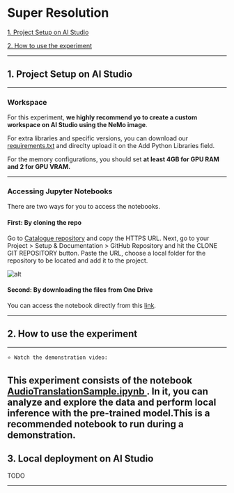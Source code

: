 # Super Resolution
<!-- ![alt](../../../images/BERT_QA_image.png) -->
<!-- colocar uma imagem aqui -->

 [1. Project Setup on AI Studio](#1-project-setup-on-ai-studio)

 [2. How to use the experiment](#2-how-to-use-the-experiment)
 
 ---

 ## 1. Project Setup on AI Studio
 ---
 ### Workspace
 For this experiment, **we highly recommend yo to create a custom workspace on AI Studio using the NeMo image**. 

 For extra libraries and specific versions, you can download our [requirements.txt](requirements.txt) and direclty upload it on the Add Python Libraries field.
 
 For the memory configurations, you should set **at least 4GB for GPU RAM and 2 for GPU VRAM.**
 
 <!-- ![alt](../../../images/BERT_QA_WORKSPACE_CONFIG.png) -->
 <!-- colocar uma imagem aqui ilustrando a criação do workspace customizado -->
---
 ### Accessing Jupyter Notebooks
 There are two ways for you to access the notebooks.
 #### First: By cloning the repo

Go to [Catalogue repository](https://github.azc.ext.hp.com/phoenix/ds-experiments/tree/draft/demo_catalogue) and copy the HTTPS URL. Next, go to your Project > Setup & Documentation > GitHub Repository and hit the CLONE GIT REPOSITORY button. Paste the URL, choose a local folder for the repository to be located and add it to the project.

![alt](../../../images/CLONE_GITHUB_REPO.png)


 #### Second: By downloading the files from One Drive
You can access the notebook directly from this [link](https://hp-my.sharepoint.com/:u:/p/andressa_da-rosa/ET5pW1IeI7RMrSflNjijnPkBRbrbckMj9w-TcGGtcaTZRQ?e=KwepJi). 

 ---

 ## 2. How to use the experiment
 ---
    ⭐ Watch the demonstration video: 
 This experiment consists of the notebook [AudioTranslationSample.ipynb ](AudioTranslationSample.ipynb). In it, you can analyze and explore the data and perform local inference with the pre-trained model.This is a recommended notebook to run during a demonstration.
 ---

 ## 3. Local deployment on AI Studio
 TODO

 ---